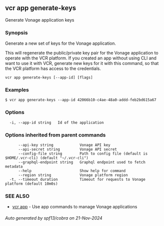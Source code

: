 ## vcr app generate-keys

Generate Vonage application keys

### Synopsis

Generate a new set of keys for the Vonage application. 

This will regenerate the public/private key pair for the Vonage application to operate with the VCR platform.
If you created an app without using CLI and want to use it with VCR, generate new keys for it with this command, 
so that the VCR platform has access to the credentials.


```
vcr app generate-keys [--app-id] [flags]
```

### Examples

```
$ vcr app generate-keys --app-id 42066b10-c4ae-48a0-addd-feb2bd615a67

```

### Options

```
  -i, --app-id string   Id of the application
```

### Options inherited from parent commands

```
      --api-key string            Vonage API key
      --api-secret string         Vonage API secret
      --config-file string        Path to config file (default is $HOME/.vcr-cli) (default "~/.vcr-cli")
      --graphql-endpoint string   Graphql endpoint used to fetch metadata
      --help                      Show help for command
      --region string             Vonage platform region
  -t, --timeout duration          Timeout for requests to Vonage platform (default 10m0s)
```

### SEE ALSO

* [vcr app](vcr_app.md)	 - Use app commands to manage Vonage applications

###### Auto generated by spf13/cobra on 21-Nov-2024
